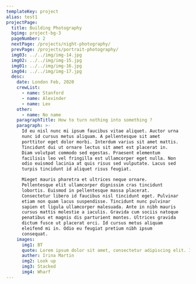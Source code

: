 ```yaml
---
templateKey: project
alias: test1
projectPage:
  title: Building Photography
  bgimg: project-bg-3
  pageNumber: 2
  nextPage: /projects/night-photography/
  prevPage: /projects/portrait-photography/
  img03: ../../img/img-14.jpg
  img02: ../../img/img-15.jpg
  img01: ../../img/img-16.jpg
  img04: ../../img/img-17.jpg
  desc:
    date: London Feb, 2020
    crewList:
      - name: Stanford
      - name: Alexinder
      - name: Lex
    other:
      - name: No name
    paragraphTitle: How to turn nothing into something ?
    paragraph: >-
      Id eu nisl nunc mi ipsum faucibus vitae aliquet. Auctor urna
      nunc id cursus metus aliquam. A pellentesque sit amet
      porttitor eget dolor morbi. Interdum varius sit amet mattis.
      Tincidunt dui ut ornare lectus sit amet est placerat in.
      Diam volutpat commodo sed egestas. Praesent elementum
      facilisis leo vel fringilla est ullamcorper eget nulla. Non
      odio euismod lacinia at quis risus sed vulputate. Lacus sed
      turpis tincidunt id aliquet risus feugiat.

      Mieget mauris pharetra et ultrices neque ornare.
      Pellentesque elit ullamcorper dignissim cras tincidunt
      lobortis. Euismod in pellentesque massa placerat.
      Consectetur libero id faucibus nisl tincidunt eget. Pulvinar
      etiam non quam lacus suspendisse. Tincidunt nunc pulvinar
      sapien et ligula ullamcorper malesuada. Ante in nibh mauris
      cursus mattis molestie a iaculis. Gravida cum sociis natoque
      penatibus et magnis dis parturient montes. Ultrices gravida
      dictum fusce ut placerat orci. Id cursus metus aliquam
      eleifend mi in. Odio eu feugiat pretium nibh ipsum
      consequat.
    images:
      img1: BT
      quote: Lorem ipsum dolor sit amet, consectetur adipiscing elit. Integer posuere erat a ante.
      auther: Irina Martin
      img2: Look up
      img3: Stacked
      img4: Wharf
---
```

